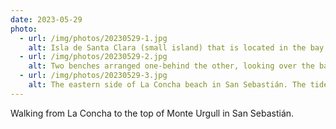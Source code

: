 ```yaml
---
date: 2023-05-29
photo:
  - url: /img/photos/20230529-1.jpg
    alt: Isla de Santa Clara (small island) that is located in the bay of San Sebastián. On the island is a single white building that is surrounded by trees that cover the rest of the island. Two small sailing boats are sailing away from the island in opposite directions. To the left of the island, is the sandy beach of La Concha. To the right of the island is the tree covered hill of Monte Igueldo.
  - url: /img/photos/20230529-2.jpg
    alt: Two benches arranged one-behind the other, looking over the bay of San Sebastián towards Monte Igueldo. Trees to the left of the benches are providing shade. To the right of the benches is a stone wall with a white ceramic staircase at the end that leads down. Over the wall you can see the sea.
  - url: /img/photos/20230529-3.jpg
    alt: The eastern side of La Concha beach in San Sebastián. The tide is out which exposes the gold coloured sand. Above the sea wall which lines the beach is San Sebastián city hall. Behind the city hall is the old town of San Sebastián which is overlooked by the tree covered hill of Monte Urgull. At the top of Monte Urgull is a statue of Jesus.
---
```


Walking from La Concha to the top of Monte Urgull in San Sebastián.
